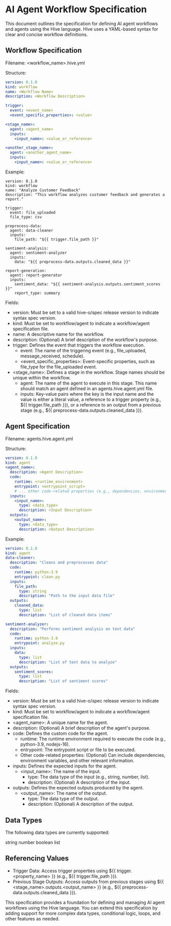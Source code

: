 # AI Agent Workflow Specification

This document outlines the specification for defining AI agent workflows and 
agents using the Hive language. Hive uses a YAML-based syntax for clear and concise workflow definitions.

## Workflow Specification
Filename: <workflow_name>.hive.yml

Structure:
```yaml
version: 0.1.0
kind: workflow
name: <Workflow Name>
description: <Workflow Description>

trigger:
  event: <event_name>
  <event_specific_properties>: <value>

<stage_name>:
  agent: <agent_name>
  inputs:
    <input_name>: <value_or_reference>

<another_stage_name>:
  agent: <another_agent_name>
  inputs:
    <input_name>: <value_or_reference>
```

Example:
```
version: 0.1.0
kind: workflow
name: "Analyze Customer Feedback"
description: "This workflow analyzes customer feedback and generates a report."

trigger:
  event: file_uploaded
  file_type: csv

preprocess-data:
  agent: data-cleaner
  inputs:
    file_path: "${{ trigger.file_path }}"

sentiment-analysis:
  agent: sentiment-analyzer
  inputs:
    data: "${{ preprocess-data.outputs.cleaned_data }}"

report-generation:
  agent: report-generator
  inputs:
    sentiment_data: "${{ sentiment-analysis.outputs.sentiment_scores }}"
    report_type: summary
```

Fields:

* version: Must be set to a valid hive-o/spec release version to indicate syntax spec version.
* kind: Must be set to workflow/agent to indicate a workflow/agent specification file.
* name: A descriptive name for the workflow.
* description: (Optional) A brief description of the workflow's purpose.
* trigger: Defines the event that triggers the workflow execution.
  * event: The name of the triggering event (e.g., file_uploaded, message_received, schedule).
  * <event_specific_properties>: Event-specific properties, such as file_type for the file_uploaded event.
* <stage_name>: Defines a stage in the workflow. Stage names should be unique within the workflow.
  * agent: The name of the agent to execute in this stage. This name should match an agent defined in an agents.hive.agent.yml file.
  * inputs: Key-value pairs where the key is the input name and the value is either a literal value, a reference to a trigger property (e.g., ${{ trigger.file_path }}), or a reference to an output from a previous stage (e.g., ${{ preprocess-data.outputs.cleaned_data }}).

## Agent Specification
Filename: agents.hive.agent.yml

Structure:
```yaml
version: 0.1.0
kind: agent
<agent_name>:
  description: <Agent Description>
  code:
    runtime: <runtime_environment>
    entrypoint: <entrypoint_script>
    # ... other code-related properties (e.g., dependencies, environment variables)
  inputs:
    <input_name>:
      type: <data_type>
      description: <Input Description>
  outputs:
    <output_name>:
      type: <data_type>
      description: <Output Description>
```

Example:
```yaml
version: 0.1.0
kind: agent
data-cleaner:
  description: "Cleans and preprocesses data"
  code:
    runtime: python-3.9
    entrypoint: clean.py
  inputs:
    file_path:
      type: string
      description: "Path to the input data file"
  outputs:
    cleaned_data:
      type: list
      description: "List of cleaned data items"

sentiment-analyzer:
  description: "Performs sentiment analysis on text data"
  code: 
    runtime: python-3.9
    entrypoint: analyze.py
  inputs:
    data:
      type: list
      description: "List of text data to analyze"
  outputs:
    sentiment_scores:
      type: list
      description: "List of sentiment scores"
```

Fields:

* version: Must be set to a valid hive-o/spec release version to indicate syntax spec version.
* kind: Must be set to workflow/agent to indicate a workflow/agent specification file.
* <agent_name>: A unique name for the agent.
* description: (Optional) A brief description of the agent's purpose.
* code: Defines the custom code for the agent.
  * runtime: The runtime environment required to execute the code (e.g., python-3.9, nodejs-16).
  * entrypoint: The entrypoint script or file to be executed.
  * Other code-related properties: (Optional) Can include dependencies, environment variables, and other relevant information.
* inputs: Defines the expected inputs for the agent.
  * <input_name>: The name of the input.
    * type: The data type of the input (e.g., string, number, list).
    * description: (Optional) A description of the input.
* outputs: Defines the expected outputs produced by the agent.
  * <output_name>: The name of the output.
    * type: The data type of the output.
    * description: (Optional) A description of the output.

## Data Types
The following data types are currently supported:

string
number
boolean
list

## Referencing Values
* Trigger Data: Access trigger properties using ${{ trigger.<property_name> }} (e.g., ${{ trigger.file_path }}).
* Previous Stage Outputs: Access outputs from previous stages using ${{ <stage_name>.outputs.<output_name> }} (e.g., ${{ preprocess-data.outputs.cleaned_data }}).

This specification provides a foundation for defining and managing AI agent workflows using the Hive language. You can extend this specification by adding support for more complex data types, conditional logic, loops, and other features as needed.
